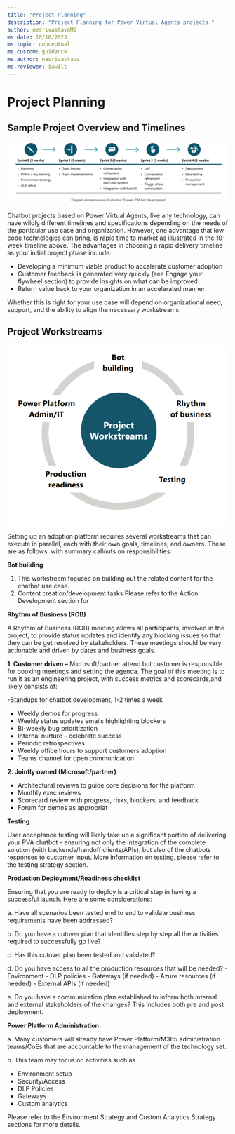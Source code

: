 ```yaml
---
title: "Project Planning"
description: "Project Planning for Power Virtual Agents projects."
author: nesrivastavaMS
ms.date: 10/10/2023
ms.topic: conceptual
ms.custom: guidance
ms.author: nesrivastava
ms.reviewer: iawilt
---
```


# Project Planning

## **Sample Project Overview and Timelines**

![Project planning](./media/topics/Project_Planning.png)

Chatbot projects based on Power Virtual Agents, like any technology, can have wildly different timelines and 
specifications depending on the needs of the particular use case and organization. However, one advantage that low 
code technologies can bring, is rapid time to market as illustrated in the 10-week timeline above. The advantages in 
choosing a rapid delivery timeline as your initial project phase include:
- Developing a minimum viable product to accelerate customer adoption
- Customer feedback is generated very quickly (see Engage your flywheel section) to provide insights on what can be improved
- Return value back to your organization in an accelerated manner

Whether this is right for your use case will depend on organizational need, support, and the ability to align the necessary workstreams.

## **Project Workstreams**
![Prject Workstrearms](./media/topics/ProjectWorkstreams.png)

Setting up an adoption platform requires several workstreams that can execute in parallel, each with their own goals, timelines, and owners. These are as follows, with summary callouts on responsibilities: 

 **Bot building**

  1. This workstream focuses on building out the related content for the chatbot use case.
  1. Content creation/development tasks 
  Please refer to the Action Development section for

**Rhythm of Business (ROB)** 

A Rhythm of Business (ROB) meeting allows all participants, involved in the project, to provide status updates and identify any blocking issues so that they can be get resolved by stakeholders. These meetings should be very actionable and driven by dates and business goals. 

**1. Customer driven –**  Microsoft/partner attend but customer is responsible for booking meetings and setting the agenda. The goal of this meeting is to run it as an engineering project, with success metrics and scorecards,and likely consists of:

  -Standups for chatbot development, 1-2 times a week
  - Weekly demos for progress
  - Weekly status updates emails highlighting blockers
  - Bi-weekly bug prioritization
  - Internal nurture – celebrate success
  - Periodic retrospectives
  - Weekly office hours to support customers adoption
  - Teams channel for open communication


**2. Jointly owned (Microsoft/partner)**

  - Architectural reviews to guide core decisions for the platform
  - Monthly exec reviews
  - Scorecard review with progress, risks, blockers, and feedback
  - Forum for demos as appropriat
    
  **Testing**

  User acceptance testing will likely take up a significant portion of delivering your PVA chatbot – ensuring not only the integration of the complete solution (with backends/handoff clients/APIs), but also of the chatbots responses to customer input. More information on testing, please refer to the testing strategy section.
    
  **Production Deployment/Readiness checklist**

 Ensuring that you are ready to deploy is a critical step in having a successful launch. Here are some considerations: 
  
  a. Have all scenarios been tested end to end to validate business requirements have been addressed?
  
  b. Do you have a cutover plan that identifies step by step all the activities required to successfully go live?
  
  c. Has this cutover plan been tested and validated?
  
  d. Do you have access to all the production resources that will be needed?
    - Environment
    - DLP policies
    - Gateways (if needed)
    - Azure resources (if needed)
    - External APIs (if needed)
  
  e.  Do you have a communication plan established to inform both internal and external stakeholders of the changes? This includes both pre and post deployment.

**Power Platform Administration**

a. Many customers will already have Power Platform/M365 administration teams/CoEs that are accountable to the management of the technology set.

b. This team may focus on activities such as
- Environment setup
- Security/Access
- DLP Policies
- Gateways
- Custom analytics
 
Please refer to the Environment Strategy and 
Custom Analytics Strategy sections for more details.

     
